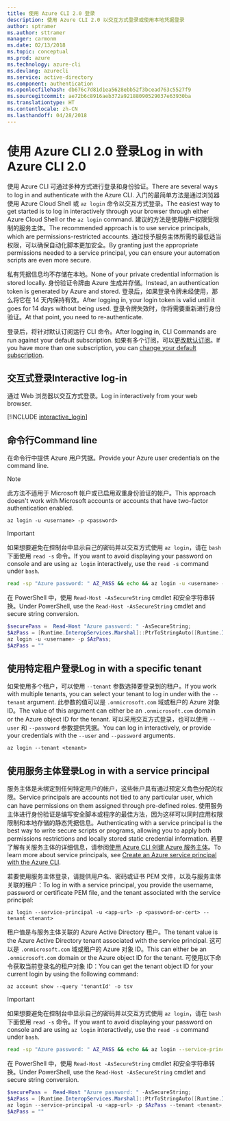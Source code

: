 ```yaml
---
title: 使用 Azure CLI 2.0 登录
description: 使用 Azure CLI 2.0 以交互方式登录或使用本地凭据登录
author: sptramer
ms.author: sttramer
manager: carmonm
ms.date: 02/13/2018
ms.topic: conceptual
ms.prod: azure
ms.technology: azure-cli
ms.devlang: azurecli
ms.service: active-directory
ms.component: authentication
ms.openlocfilehash: db676c7d81d1ea5628ebb52f3bcead763c5527f9
ms.sourcegitcommit: ae72b6c8916aeb372a92188090529037e63930ba
ms.translationtype: HT
ms.contentlocale: zh-CN
ms.lasthandoff: 04/28/2018
---
```

# <a name="log-in-with-azure-cli-20"></a><span data-ttu-id="ea674-103">使用 Azure CLI 2.0 登录</span><span class="sxs-lookup"><span data-stu-id="ea674-103">Log in with Azure CLI 2.0</span></span>

<span data-ttu-id="ea674-104">使用 Azure CLI 可通过多种方式进行登录和身份验证。</span><span class="sxs-lookup"><span data-stu-id="ea674-104">There are several ways to log in and authenticate with the Azure CLI.</span></span> <span data-ttu-id="ea674-105">入门的最简单方法是通过浏览器使用 Azure Cloud Shell 或 `az login` 命令以交互方式登录。</span><span class="sxs-lookup"><span data-stu-id="ea674-105">The easiest way to get started is to log in interactively through your browser through either Azure Cloud Shell or the `az login` command.</span></span>
<span data-ttu-id="ea674-106">建议的方法是使用帐户权限受限制的服务主体。</span><span class="sxs-lookup"><span data-stu-id="ea674-106">The recommended approach is to use service principals, which are permissions-restricted accounts.</span></span> <span data-ttu-id="ea674-107">通过授予服务主体所需的最低适当权限，可以确保自动化脚本更加安全。</span><span class="sxs-lookup"><span data-stu-id="ea674-107">By granting just the appropriate permissions needed to a service principal, you can ensure your automation scripts are even more secure.</span></span>

<span data-ttu-id="ea674-108">私有凭据信息均不存储在本地。</span><span class="sxs-lookup"><span data-stu-id="ea674-108">None of your private credential information is stored locally.</span></span> <span data-ttu-id="ea674-109">身份验证令牌由 Azure 生成并存储。</span><span class="sxs-lookup"><span data-stu-id="ea674-109">Instead, an authentication token is generated by Azure and stored.</span></span> <span data-ttu-id="ea674-110">登录后，如果登录令牌未经使用，那么将它在 14 天内保持有效。</span><span class="sxs-lookup"><span data-stu-id="ea674-110">After logging in, your login token is valid until it goes for 14 days without being used.</span></span> <span data-ttu-id="ea674-111">登录令牌失效时，你将需要重新进行身份验证。</span><span class="sxs-lookup"><span data-stu-id="ea674-111">At that point, you need to re-authenticate.</span></span>

<span data-ttu-id="ea674-112">登录后，将针对默认订阅运行 CLI 命令。</span><span class="sxs-lookup"><span data-stu-id="ea674-112">After logging in, CLI Commands are run against your default subscription.</span></span> <span data-ttu-id="ea674-113">如果有多个订阅，可以[更改默认订阅](manage-azure-subscriptions-azure-cli.md)。</span><span class="sxs-lookup"><span data-stu-id="ea674-113">If you have more than one subscription, you can [change your default subscription](manage-azure-subscriptions-azure-cli.md).</span></span>

## <a name="interactive-log-in"></a><span data-ttu-id="ea674-114">交互式登录</span><span class="sxs-lookup"><span data-stu-id="ea674-114">Interactive log-in</span></span>

<span data-ttu-id="ea674-115">通过 Web 浏览器以交互方式登录。</span><span class="sxs-lookup"><span data-stu-id="ea674-115">Log in interactively from your web browser.</span></span>

[!INCLUDE [interactive_login](includes/interactive-login.md)]

## <a name="command-line"></a><span data-ttu-id="ea674-116">命令行</span><span class="sxs-lookup"><span data-stu-id="ea674-116">Command line</span></span>

<span data-ttu-id="ea674-117">在命令行中提供 Azure 用户凭据。</span><span class="sxs-lookup"><span data-stu-id="ea674-117">Provide your Azure user credentials on the command line.</span></span>

> [!Note]
> <span data-ttu-id="ea674-118">此方法不适用于 Microsoft 帐户或已启用双重身份验证的帐户。</span><span class="sxs-lookup"><span data-stu-id="ea674-118">This approach doesn't work with Microsoft accounts or accounts that have two-factor authentication enabled.</span></span>

```azurecli
az login -u <username> -p <password>
```

> [!IMPORTANT]
> <span data-ttu-id="ea674-119">如果想要避免在控制台中显示自己的密码并以交互方式使用 `az login`，请在 `bash` 下面使用 `read -s` 命令。</span><span class="sxs-lookup"><span data-stu-id="ea674-119">If you want to avoid displaying your password on console and are using `az login` interactively, use the `read -s` command under `bash`.</span></span>
> 
> ```bash
> read -sp "Azure password: " AZ_PASS && echo && az login -u <username> -p $AZ_PASS
> ```
>
> <span data-ttu-id="ea674-120">在 PowerShell 中，使用 `Read-Host -AsSecureString` cmdlet 和安全字符串转换。</span><span class="sxs-lookup"><span data-stu-id="ea674-120">Under PowerShell, use the `Read-Host -AsSecureString` cmdlet and secure string conversion.</span></span>
> 
> ```powershell
> $securePass =  Read-Host "Azure password: " -AsSecureString;
> $AzPass = [Runtime.InteropServices.Marshal]::PtrToStringAuto([Runtime.InteropServices.Marshal]::SecureStringToBSTR($securePass));
> az login -u <username> -p $AzPass;
> $AzPass = ""
> ```

## <a name="log-in-with-a-specific-tenant"></a><span data-ttu-id="ea674-121">使用特定租户登录</span><span class="sxs-lookup"><span data-stu-id="ea674-121">Log in with a specific tenant</span></span>

<span data-ttu-id="ea674-122">如果使用多个租户，可以使用 `--tenant` 参数选择要登录到的租户。</span><span class="sxs-lookup"><span data-stu-id="ea674-122">If you work with multiple tenants, you can select your tenant to log in under with the `--tenant` argument.</span></span> <span data-ttu-id="ea674-123">此参数的值可以是 `.onmicrosoft.com` 域或租户的 Azure 对象 ID。</span><span class="sxs-lookup"><span data-stu-id="ea674-123">The value of this argument can either be an `.onmicrosoft.com` domain or the Azure object ID for the tenant.</span></span> <span data-ttu-id="ea674-124">可以采用交互方式登录，也可以使用 `--user` 和 `--password` 参数提供凭据。</span><span class="sxs-lookup"><span data-stu-id="ea674-124">You can log in interactively, or provide your credentials with the `--user` and `--password` arguments.</span></span> 

```
az login --tenant <tenant>
```

## <a name="log-in-with-a-service-principal"></a><span data-ttu-id="ea674-125">使用服务主体登录</span><span class="sxs-lookup"><span data-stu-id="ea674-125">Log in with a service principal</span></span>

<span data-ttu-id="ea674-126">服务主体是未绑定到任何特定用户的帐户，这些帐户具有通过预定义角色分配的权限。</span><span class="sxs-lookup"><span data-stu-id="ea674-126">Service principals are accounts not tied to any particular user, which can have permissions on them assigned through pre-defined roles.</span></span> <span data-ttu-id="ea674-127">使用服务主体进行身份验证是编写安全脚本或程序的最佳方法，因为这样可以同时应用权限限制和本地存储的静态凭据信息。</span><span class="sxs-lookup"><span data-stu-id="ea674-127">Authenticating with a service principal is the best way to write secure scripts or programs, allowing you to apply both permissions restrictions and locally stored static credential information.</span></span> <span data-ttu-id="ea674-128">若要了解有关服务主体的详细信息，请参阅[使用 Azure CLI 创建 Azure 服务主体](create-an-azure-service-principal-azure-cli.md)。</span><span class="sxs-lookup"><span data-stu-id="ea674-128">To learn more about service principals, see [Create an Azure service principal with the Azure CLI](create-an-azure-service-principal-azure-cli.md).</span></span>

<span data-ttu-id="ea674-129">若要使用服务主体登录，请提供用户名、密码或证书 PEM 文件，以及与服务主体关联的租户：</span><span class="sxs-lookup"><span data-stu-id="ea674-129">To log in with a service principal, you provide the username, password or certificate PEM file, and the tenant associated with the service principal:</span></span>

```azurecli
az login --service-principal -u <app-url> -p <password-or-cert> --tenant <tenant>
```

<span data-ttu-id="ea674-130">租户值是与服务主体关联的 Azure Active Directory 租户。</span><span class="sxs-lookup"><span data-stu-id="ea674-130">The tenant value is the Azure Active Directory tenant associated with the service principal.</span></span> <span data-ttu-id="ea674-131">这可以是 `.onmicrosoft.com` 域或租户的 Azure 对象 ID。</span><span class="sxs-lookup"><span data-stu-id="ea674-131">This can either be an `.onmicrosoft.com` domain or the Azure object ID for the tenant.</span></span>
<span data-ttu-id="ea674-132">可使用以下命令获取当前登录名的租户对象 ID：</span><span class="sxs-lookup"><span data-stu-id="ea674-132">You can get the tenant object ID for your current login by using the following command:</span></span>

```azurecli
az account show --query 'tenantId' -o tsv
```

> [!IMPORTANT]
> <span data-ttu-id="ea674-133">如果想要避免在控制台中显示自己的密码并以交互方式使用 `az login`，请在 `bash` 下面使用 `read -s` 命令。</span><span class="sxs-lookup"><span data-stu-id="ea674-133">If you want to avoid displaying your password on console and are using `az login` interactively, use the `read -s` command under `bash`.</span></span>
> 
> ```bash
> read -sp "Azure password: " AZ_PASS && echo && az login --service-principal -u <app-url> -p $AZ_PASS --tenant <tenant>
> ```
>
> <span data-ttu-id="ea674-134">在 PowerShell 中，使用 `Read-Host -AsSecureString` cmdlet 和安全字符串转换。</span><span class="sxs-lookup"><span data-stu-id="ea674-134">Under PowerShell, use the `Read-Host -AsSecureString` cmdlet and secure string conversion.</span></span>
> 
> ```powershell
> $securePass =  Read-Host "Azure password: " -AsSecureString;
> $AzPass = [Runtime.InteropServices.Marshal]::PtrToStringAuto([Runtime.InteropServices.Marshal]::SecureStringToBSTR($securePass));
> az login --service-principal -u <app-url> -p $AzPass --tenant <tenant>;
> $AzPass = ""
> ```
